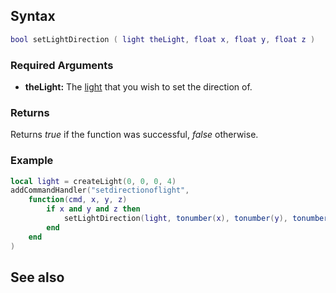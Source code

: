 Syntax
------

``` lua
bool setLightDirection ( light theLight, float x, float y, float z )
```

### Required Arguments

-   **theLight:** The [light](/docs/element/light.md "wikilink") that you wish to set the direction of.

### Returns

Returns *true* if the function was successful, *false* otherwise.

### Example

``` Lua
local light = createLight(0, 0, 0, 4)
addCommandHandler("setdirectionoflight",
    function(cmd, x, y, z)
        if x and y and z then
            setLightDirection(light, tonumber(x), tonumber(y), tonumber(z))
        end
    end
)
```

See also
--------

